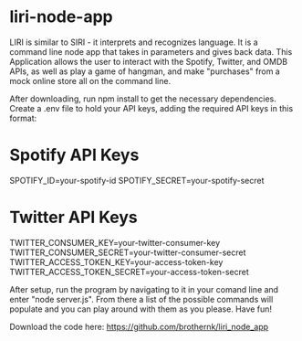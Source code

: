 # liri-node-app

LIRI is similar to SIRI - it interprets and recognizes language. It is a command line node app that takes in parameters and gives back data. This Application allows the user to interact with the Spotify, Twitter, and OMDB APIs, as well as play a game of hangman, and make "purchases" from a mock online store all on the command line.

After downloading, run npm install to get the necessary dependencies. Create a .env file to hold your API keys, adding the required API keys in this format:

# Spotify API Keys
SPOTIFY_ID=your-spotify-id
SPOTIFY_SECRET=your-spotify-secret

# Twitter API Keys
TWITTER_CONSUMER_KEY=your-twitter-consumer-key
TWITTER_CONSUMER_SECRET=your-twitter-consumer-secret
TWITTER_ACCESS_TOKEN_KEY=your-access-token-key
TWITTER_ACCESS_TOKEN_SECRET=your-access-token-secret

After setup, run the program by navigating to it in your comand line and enter "node server.js". From there a list of the possible commands will populate and you can play around with them as you please. Have fun!

Download the code here: https://github.com/brothernk/liri_node_app
